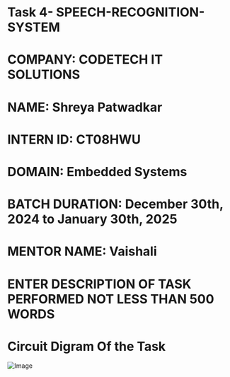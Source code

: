 # Task 4- SPEECH-RECOGNITION-SYSTEM
# COMPANY: CODETECH IT SOLUTIONS
# NAME: Shreya Patwadkar
# INTERN ID: CT08HWU
# DOMAIN: Embedded Systems
# BATCH DURATION: December 30th, 2024 to January 30th, 2025
# MENTOR NAME: Vaishali
# ENTER DESCRIPTION OF TASK PERFORMED NOT LESS THAN 500 WORDS
# Circuit Digram Of the Task
![Image](https://github.com/user-attachments/assets/76617d6b-7e9e-4962-80bf-432fa2a94067)
